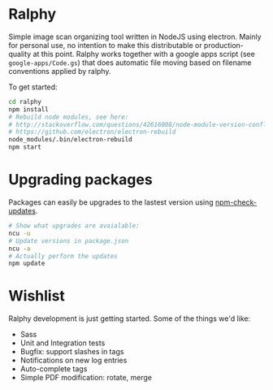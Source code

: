 # Ralphy
Simple image scan organizing tool written in NodeJS using electron. Mainly for personal use,
no intention to make this distributable or production-quality at this point.
Ralphy works together with a google apps script (see ```google-apps/Code.gs```) that does
automatic file moving based on filename conventions applied by ralphy.


To get started:
```bash
cd ralphy
npm install
# Rebuild node modules, see here:
# http://stackoverflow.com/questions/42616008/node-module-version-conflict-when-installing-modules-for-electron
# https://github.com/electron/electron-rebuild
node_modules/.bin/electron-rebuild
npm start
```


# Upgrading packages #

Packages can easily be upgrades to the lastest version using [npm-check-updates](https://www.npmjs.com/package/npm-check-updates).
 ```bash
 # Show what upgrades are avaialable:
 ncu -u
 # Update versions in package.json
 ncu -a
 # Actually perform the updates
 npm update
 ```


# Wishlist #
Ralphy development is just getting started. Some of the things we'd like:
- Sass
- Unit and Integration tests
- Bugfix: support slashes in tags
- Notifications on new log entries
- Auto-complete tags
- Simple PDF modification: rotate, merge